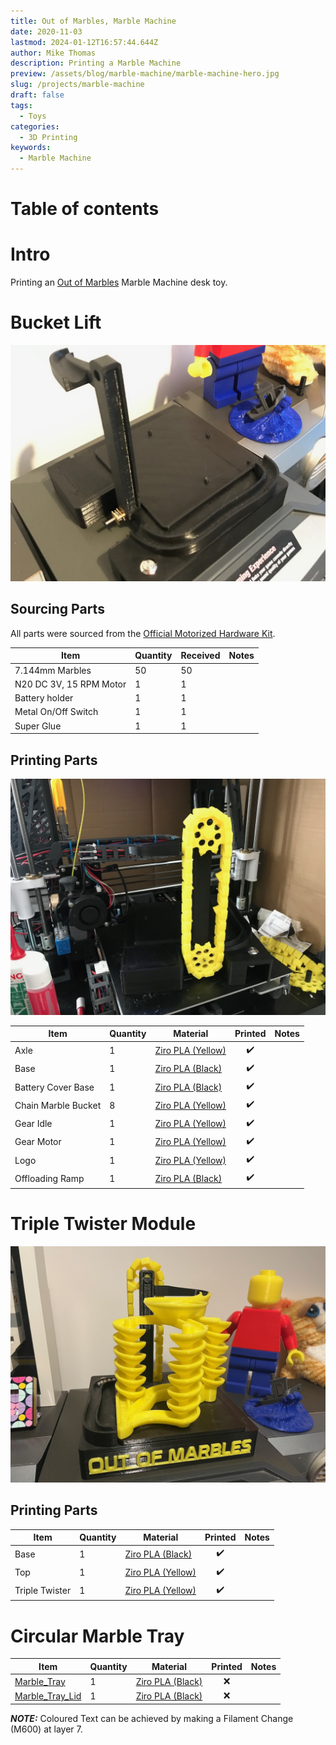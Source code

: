 ```yaml
---
title: Out of Marbles, Marble Machine
date: 2020-11-03
lastmod: 2024-01-12T16:57:44.644Z
author: Mike Thomas
description: Printing a Marble Machine
preview: /assets/blog/marble-machine/marble-machine-hero.jpg
slug: /projects/marble-machine
draft: false
tags:
  - Toys
categories:
  - 3D Printing
keywords:
  - Marble Machine
---
```


# Table of contents

# Intro

Printing an [Out of Marbles](https://outofmarbles.com/) Marble Machine desk toy.

# Bucket Lift

![Electronics installed into the base of the marble machine](/assets/blog/marble-machine/marble-machine-base.jpg)

## Sourcing Parts

All parts were sourced from the [Official Motorized Hardware Kit](https://outofmarbles.com/products/hardware-kits).

| Item                    | Quantity | Received | Notes |
| ----------------------- | -------- | -------- | ----- |
| 7.144mm Marbles         | 50       | 50       |       |
| N20 DC 3V, 15 RPM Motor | 1        | 1        |       |
| Battery holder          | 1        | 1        |       |
| Metal On/Off Switch     | 1        | 1        |       |
| Super Glue              | 1        | 1        |       |

## Printing Parts

![Installing the Chain, Marble Buckets and Gears](/assets/blog/marble-machine/chain-marble-bucket.jpg)

| Item                | Quantity | Material                                              |      Printed       | Notes |
| ------------------- | -------- | ----------------------------------------------------- | :----------------: | ----- |
| Axle                | 1        | [Ziro PLA (Yellow)](printer-filament#ziro-pla-yellow) | :heavy_check_mark: |       |
| Base                | 1        | [Ziro PLA (Black)](printer-filament#ziro-pla-black)   | :heavy_check_mark: |       |
| Battery Cover Base  | 1        | [Ziro PLA (Black)](printer-filament#ziro-pla-black)   | :heavy_check_mark: |       |
| Chain Marble Bucket | 8        | [Ziro PLA (Yellow)](printer-filament#ziro-pla-yellow) | :heavy_check_mark: |       |
| Gear Idle           | 1        | [Ziro PLA (Yellow)](printer-filament#ziro-pla-yellow) | :heavy_check_mark: |       |
| Gear Motor          | 1        | [Ziro PLA (Yellow)](printer-filament#ziro-pla-yellow) | :heavy_check_mark: |       |
| Logo                | 1        | [Ziro PLA (Yellow)](printer-filament#ziro-pla-yellow) | :heavy_check_mark: |       |
| Offloading Ramp     | 1        | [Ziro PLA (Black)](printer-filament#ziro-pla-black)   | :heavy_check_mark: |       |

# Triple Twister Module

![The Out of Marbles, marble machine fully assembled](/assets/blog/marble-machine/marble-machine-assembled.jpg)

## Printing Parts

| Item           | Quantity | Material                                              |      Printed       | Notes |
| -------------- | -------- | ----------------------------------------------------- | :----------------: | ----- |
| Base           | 1        | [Ziro PLA (Black)](printer-filament#ziro-pla-black)   | :heavy_check_mark: |       |
| Top            | 1        | [Ziro PLA (Yellow)](printer-filament#ziro-pla-yellow) | :heavy_check_mark: |       |
| Triple Twister | 1        | [Ziro PLA (Yellow)](printer-filament#ziro-pla-yellow) | :heavy_check_mark: |       |

# Circular Marble Tray

| Item                                                               | Quantity | Material                                            | Printed | Notes |
| ------------------------------------------------------------------ | -------- | --------------------------------------------------- | :-----: | ----- |
| [Marble_Tray](https://www.thingiverse.com/thing:5135034/files)     | 1        | [Ziro PLA (Black)](printer-filament#ziro-pla-black) |   :x:   |       |
| [Marble_Tray_Lid](https://www.thingiverse.com/thing:5135034/files) | 1        | [Ziro PLA (Black)](printer-filament#ziro-pla-Black) |   :x:   |       |

**_NOTE:_** Coloured Text can be achieved by making a Filament Change (M600) at layer 7.
